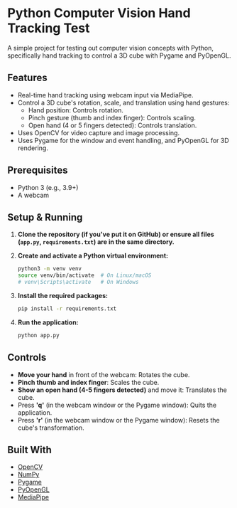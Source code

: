 # Python Computer Vision Hand Tracking Test

A simple project for testing out computer vision concepts with Python, specifically hand tracking to control a 3D cube with Pygame and PyOpenGL.

## Features

*   Real-time hand tracking using webcam input via MediaPipe.
*   Control a 3D cube's rotation, scale, and translation using hand gestures:
    *   Hand position: Controls rotation.
    *   Pinch gesture (thumb and index finger): Controls scaling.
    *   Open hand (4 or 5 fingers detected): Controls translation.
*   Uses OpenCV for video capture and image processing.
*   Uses Pygame for the window and event handling, and PyOpenGL for 3D rendering.

## Prerequisites

*   Python 3 (e.g., 3.9+)
*   A webcam

## Setup & Running

1.  **Clone the repository (if you've put it on GitHub) or ensure all files (`app.py`, `requirements.txt`) are in the same directory.**

2.  **Create and activate a Python virtual environment:**
    ```bash
    python3 -m venv venv
    source venv/bin/activate  # On Linux/macOS
    # venv\Scripts\activate   # On Windows
    ```

3.  **Install the required packages:**
    ```bash
    pip install -r requirements.txt
    ```

4.  **Run the application:**
    ```bash
    python app.py
    ```

## Controls

*   **Move your hand** in front of the webcam: Rotates the cube.
*   **Pinch thumb and index finger**: Scales the cube.
*   **Show an open hand (4-5 fingers detected)** and move it: Translates the cube.
*   Press **'q'** (in the webcam window or the Pygame window): Quits the application.
*   Press **'r'** (in the webcam window or the Pygame window): Resets the cube's transformation.

## Built With

*   [OpenCV](https://opencv.org/)
*   [NumPy](https://numpy.org/)
*   [Pygame](https://www.pygame.org/)
*   [PyOpenGL](http://pyopengl.sourceforge.net/)
*   [MediaPipe](https://mediapipe.dev/)